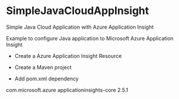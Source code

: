 # SimpleJavaCloudAppInsight
Simple Java Cloud Application with Azure Application Insight

Example to configure Java application to Microsoft Azure Application Insight

- Create a Azure Application Insight Resource


- Create a Maven project

- Add pom.xml dependency 

<dependency>
    <groupId>com.microsoft.azure</groupId>
    <artifactId>applicationinsights-core</artifactId>
    <version>2.5.1</version>
</dependency>

# 
